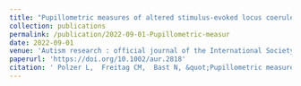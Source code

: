 ```yaml
---
title: "Pupillometric measures of altered stimulus-evoked locus coeruleus-norepinephrine activity explain attenuated social attention in preschoolers with autism spectrum disorder."
collection: publications
permalink: /publication/2022-09-01-Pupillometric-measur
date: 2022-09-01
venue: 'Autism research : official journal of the International Society for Autism Research'
paperurl: 'https://doi.org/10.1002/aur.2818'
citation: ' Polzer L,  Freitag CM,  Bast N, &quot;Pupillometric measures of altered stimulus-evoked locus coeruleus-norepinephrine activity explain attenuated social attention in preschoolers with autism spectrum disorder..&quot; Autism research : official journal of the International Society for Autism Research, 2022.'
---
```

